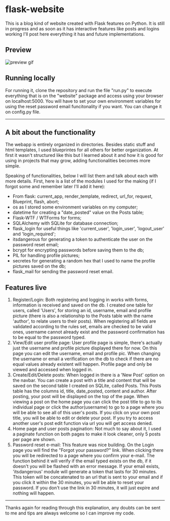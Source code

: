 # flask-website

This is a blog kind of website created with Flask features on Python. It is still in progress and as soon as it has interactive features like posts and logins working I'll post here everything it has and future implementations.

## Preview
![preview gif](https://raw.githubusercontent.com/PooWoox/python-flask-website/master/flask_blog_preview.gif)

## Running locally

For running it, clone the repository and run the file "run.py" to execute everything that is on the "website" package and access using your browser on localhost:5000. You will have to set your own environment variables for using the reset password email funcitonality if you want. You can change it on config.py file.

--------------------------------------------------------------

## A bit about the functionality

The webapp is entirely organized in directories. Besides static stuff and html templates, I used blueprintes for all others for better organization. At first it wasn't structured like this but I learned about it and how it is good for using in projects that may grow, adding functionalities becomes more simple.

Speaking of functionalities, below I will list them and talk about each with more details. First, here is a list of the modules I used for the making (if I forgot some and remember later I'll add it here):
- From flask: current_app, render_template, redirect, url_for, request, Blueprint, flash, abort;
- os as I stored some environment variables on my computer;
- datetime for creating a "date_posted" value on the Posts table;
- Flask-WTF / WTForms for forms;
- SQLAlchemy with SQLite for database connection;
- flask_login for useful things like 'current_user', 'login_user', 'logout_user' and 'login_required';
- itsdangerous for generating a token to authenticate the user on the password reset email;
- bcrypt for encrypting passwords before saving them to the db;
- PIL for handling profile pictures;
- secretes for generating a random hex that I used to name the profile pictures saved on the db;
- flask_mail for sending the password reset email.

## Features live
1. Register/Login:
  Both registering and logging in works with forms, information is received and saved on the db. I created one table for users, called 'Users', for storing an id, username, email and profile picture (there is also a relationship to the Posts table with the name 'author', to relate users to their posts). When registering all fields are validated according to the rules set, emails are checked to be valid ones, username cannot already exist and the password confirmation has to be equal to the password typed.
2. View/Edit user profile page:
  User profile page is simple, there's actually just the username and profile picture displayed there for now. On this page you can edit the username, email and profile pic. When changing the username or email a verification on the db to check if there are no equal values already existent will happen. Profile page and only be viewed and accessed when logged in.
3. Create/Edit/Delete posts:
  When logged in there is a 'New Post' option on the navbar. You can create a post with a title and content that will be saved on the second table I created on SQLite, called Posts. This Posts table has the columns id, title, date_posted, content and author. After posting, your post will be displayed on the top of the page. When viewing a post on the home page you can click the post title to go to its individual page or click the author(username) to go to a page where you will be able to see all of this user's posts. If you click on your own post title, you will be able to edit or delete your post. If you try to access another user's post edit function via url you will get access denied.
4. Home page and user posts pagination:
  Not much to say about it, I used a paginate function on both pages to make it look cleaner, only 5 posts per page are shown.
5. Password reset e-mail:
  This feature was nice building. On the Login page you will find the "Forgot your password?" link. When clicking there you will be redirected to a page where you confirm your e-mail. The function behind it will verify if the email typed exists on the db, if it doesn't you will be flashed with an error message. If your email exists, 'itsdangerous' module will generate a token that lasts for 30 minutes. This token will be concatenated to an url that is sent to your email and if you click it within the 30 minutes, you will be able to reset your password. If you don't use the link in 30 minutes, it will just expire and nothing will happen.

--------------------------------------------------------------

Thanks again for reading through this explanation, any doubts can be sent to me and tips are always welcome so I can improve my code. 
